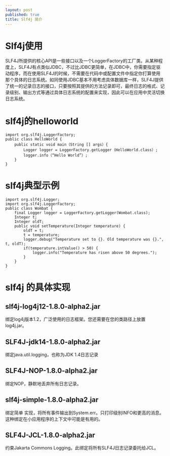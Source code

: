 ```yaml
---
layout: post
published: true
title: Slf4j 简介
---
```

# Slf4j使用

SLF4J所提供的核心API是一些接口以及一个LoggerFactory的工厂类。从某种程度上，SLF4J有点类似JDBC，不过比JDBC更简单，在JDBC中，你需要指定驱动程序，而在使用SLF4J的时候，不需要在代码中或配置文件中指定你打算使用那个具体的日志系统。如同使用JDBC基本不用考虑具体数据库一样，SLF4J提供了统一的记录日志的接口，只要按照其提供的方法记录即可，最终日志的格式、记录级别、输出方式等通过具体日志系统的配置来实现，因此可以在应用中灵活切换日志系统。

# slf4j的helloworld

	import org.slf4j.LoggerFactory;
	public class HelloWorld {
  		public static void main（String [] args）{
    		Logger logger = LoggerFactory.getLogger（HelloWorld.class）;
    		logger.info（“Hello World”）;
  		}
	}

# slf4j典型示例

	import org.slf4j.Logger;
	import org.slf4j.LoggerFactory;
	public class Wombat {
        final Logger logger = LoggerFactory.getLogger(Wombat.class);
   		Integer t;
   		Integer oldT;
   		public void setTemperature(Integer temperature) {
     		oldT = t;        
     		t = temperature;
     		logger.debug("Temperature set to {}. Old temperature was {}.", t, oldT);
     		if(temperature.intValue() > 50) {
       			logger.info("Temperature has risen above 50 degrees.");
     		}
   		}
 	} 
# slf4j 的具体实现
## slf4j-log4j12-1.8.0-alpha2.jar
绑定log4j版本1.2，广泛使用的日志框架。您还需要在您的类路径上放置log4j.jar。
## SLF4J-jdk14-1.8.0-alpha2.jar
绑定java.util.logging，也称为JDK 1.4日志记录
## SLF4J-NOP-1.8.0-alpha2.jar
绑定NOP，静默地丢弃所有日志记录。
## slf4j-simple-1.8.0-alpha2.jar
绑定简单 实现，将所有事件输出到System.err。只打印级别INFO和更高的消息。这种绑定在小应用程序的上下文中可能是有用的。
## SLF4J-JCL-1.8.0-alpha2.jar
约束Jakarta Commons Logging。此绑定将所有SLF4J日志记录委托给JCL。

